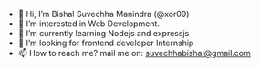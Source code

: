 - 👋 Hi, I’m Bishal Suvechha Manindra (@xor09)
- 👀 I’m interested in Web Development.
- 🌱 I’m currently learning Nodejs and expressjs
- 💞️ I’m looking for frontend developer Internship
- 📫 How to reach me?
   mail me on: suvechhabishal@gmail.com

<!---
xor09/xor09 is a ✨ special ✨ repository because its `README.md` (this file) appears on your GitHub profile.
You can click the Preview link to take a look at your changes.
--->
